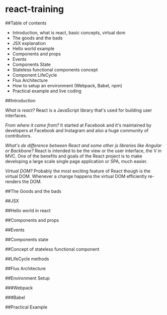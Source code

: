 # react-training

##Table of contents

- Introduction, what is react, basic concepts, virtual dom
- The goods and the bads
- JSX explanation
- Hello world example
- Components and props
- Events
- Components State
- Stateless functional components concept
- Component LifeCycle
- Flux Architecture
- How to setup an environment (Webpack, Babel, npm)
- Practical example and live coding

##Introduction

*What is react?*
React is a JavaScript library that's used for building user interfaces. 

*From where it came from?*
It started at Facebook and it's maintained by developers at Facebook and Instagram and also a huge community of contributors.

*What's de difference between React and some other js libraries like Angular or Backbone?*
React is intended to be the view or the user interface, the V in MVC. One of the benefits and goals of the React project is to make developing a large scale single page application or SPA, much easier.

*Virtual DOM?*
Probably the most exciting feature of React though is the virtual DOM. Whenever a change happens the virtual DOM efficiently re-renders the DOM. 

##The Goods and the bads


##JSX

##Hello world in react

##Components and props

##Events

##Components state

##Concept of stateless functional component

##LifeCycle methods

##Flux Architecture

##Environment Setup

###Webpack

###Babel

##Practical Example
